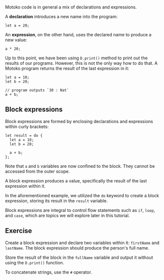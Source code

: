 Motoko code is in general a mix of declarations and expressions.

A **declaration** introduces a new name into the program:

```motoko
let a = 20;
```

An **expression**, on the other hand, uses the declared name to produce a new value:

```motoko
a * 20;
```

Up to this point, we have been using `D.print()` method to print out the results of our programs. However, this is not the only way how to do that. A Motoko program returns the result of the last expression in it:

```motoko
let a = 10;
let b = 20;

// program outputs `30 : Nat`
a + b;
```

## Block expressions

Block expressions are formed by enclosing declarations and expressions within curly brackets:

```motoko
let result = do {
  let a = 10;
  let b = 20;

  a + b;
};
```

Note that `a` and `b` variables are now confined to the block. They cannot be accessed from the outer scope.

A block expression produces a value, specifically the result of the last expression within it.

In the aforementioned example, we utilized the `do` keyword to create a block expression, storing its result in the `result` variable.

Block expressions are integral to control flow statements such as `if`, `loop`, and `case`, which are topics we will explore later in this tutorial.

## Exercise

Create a block expression and declare two variables within it: `firstName` and `lastName`. The block expression should produce the person's full name.

Store the result of the block in the `fullName` variable and output it without using the `D.print()` function.

To concatenate strings, use the `#` operator.
